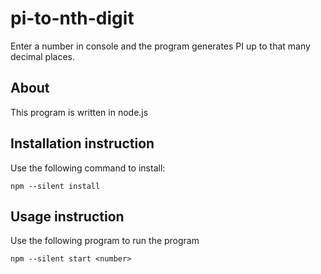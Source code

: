 # pi-to-nth-digit
Enter a number in console and the program generates PI up to that many decimal places.

## About
This program is written in node.js


## Installation instruction
Use the following command to install:

```npm --silent install```

## Usage instruction
Use the following program to run the program

```npm --silent start <number>```
